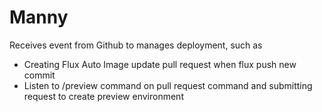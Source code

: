 # Manny

Receives event from Github to manages deployment, such as
- Creating Flux Auto Image update pull request when flux push new commit
- Listen to /preview command on pull request command and submitting request to create preview environment
